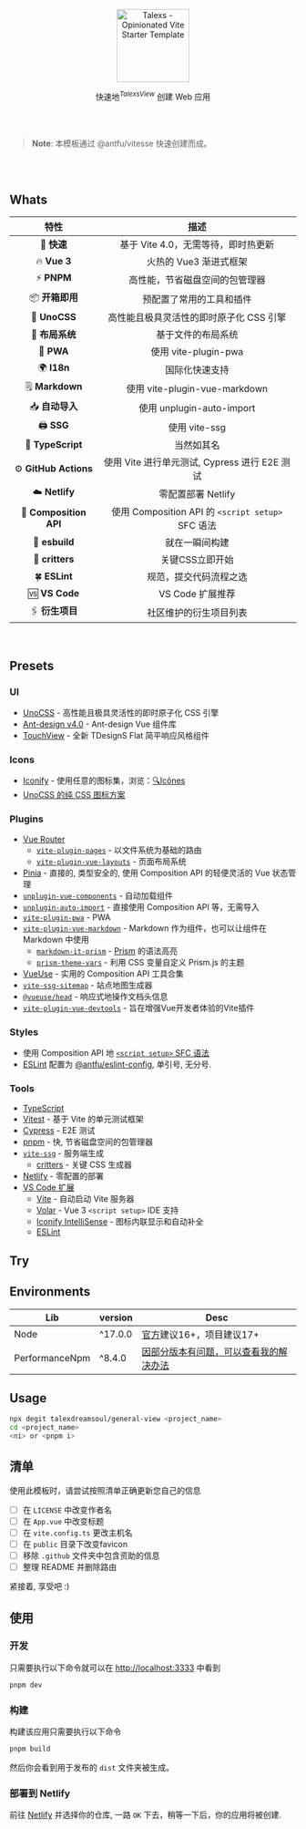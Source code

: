 <p align='center'>
  <img src='https://camo.githubusercontent.com/b939e2e520fd3aef53ab0e2da13350b65c93144b88f286e2d0694d79b3d0e064/68747470733a2f2f66696c65732e636174626f782e6d6f652f32656c3875662e706e67' alt='Talexs - Opinionated Vite Starter Template' width='128'/>
</p>

<p align='center'>
快速地<sup><em>TalexsView</em></sup> 创建 Web 应用
<br>
</p>

<br>

<br>

> **Note**: 本模板通过 @antfu/vitesse 快速创建而成。

<br>

<br>

## Whats

|特性|描述|
|:--:|:---:|
|🚀 **快速**|基于 Vite 4.0，无需等待，即时热更新|
|🔥 **Vue 3**|火热的 Vue3 渐进式框架|
|⚡️ **PNPM**|高性能，节省磁盘空间的包管理器|
|📦 **开箱即用**|预配置了常用的工具和插件|
|🎨 **UnoCSS**|高性能且极具灵活性的即时原子化 CSS 引擎|
|📑 **布局系统**|基于文件的布局系统|
|📲 **PWA**|使用 vite-plugin-pwa|
|🌍 **I18n**|国际化快速支持|
|🗒 **Markdown**|使用 vite-plugin-vue-markdown|
|📥 **自动导入**|使用 unplugin-auto-import|
|🖨 **SSG**|使用 vite-ssg|
|🦔 **TypeScript**|当然如其名|
|⚙️ **GitHub Actions**|使用 Vite 进行单元测试, Cypress 进行 E2E 测试|
|☁️ **Netlify**|零配置部署 Netlify|
|🦾 **Composition API**|使用 Composition API 的 `<script setup>` SFC 语法|
|💠 **esbuild**|就在一瞬间构建|
|🔷 **critters**|关键CSS立即开始|
|🍀 **ESLint**|规范，提交代码流程之选|
|🆚 **VS Code**|VS Code 扩展推荐|
|🖇️ **衍生项目**|社区维护的衍生项目列表|

<br>

## Presets

### UI

- [UnoCSS](https://github.com/antfu/unocss) - 高性能且极具灵活性的即时原子化 CSS 引擎
- [Ant-design v4.0](https://antdv.com/docs/vue/introduce-cn/) - Ant-design Vue 组件库
- [TouchView](https://talex-touch.github.io/talex-touch/) - 全新 TDesignS Flat 简平响应风格组件

### Icons

- [Iconify](https://iconify.design) - 使用任意的图标集，浏览：[🔍Icônes](https://icones.netlify.app/)
- [UnoCSS 的纯 CSS 图标方案](https://github.com/antfu/unocss/tree/main/packages/preset-icons)

### Plugins

- [Vue Router](https://github.com/vuejs/router)
  - [`vite-plugin-pages`](https://github.com/hannoeru/vite-plugin-pages) - 以文件系统为基础的路由
  - [`vite-plugin-vue-layouts`](https://github.com/JohnCampionJr/vite-plugin-vue-layouts) - 页面布局系统
- [Pinia](https://pinia.vuejs.org) - 直接的, 类型安全的, 使用 Composition API 的轻便灵活的 Vue 状态管理
- [`unplugin-vue-components`](https://github.com/antfu/unplugin-vue-components) - 自动加载组件
- [`unplugin-auto-import`](https://github.com/antfu/unplugin-auto-import) - 直接使用 Composition API 等，无需导入
- [`vite-plugin-pwa`](https://github.com/antfu/vite-plugin-pwa) - PWA
- [`vite-plugin-vue-markdown`](https://github.com/antfu/vite-plugin-vue-markdown) - Markdown 作为组件，也可以让组件在 Markdown 中使用
  - [`markdown-it-prism`](https://github.com/jGleitz/markdown-it-prism) - [Prism](https://prismjs.com/) 的语法高亮
  - [`prism-theme-vars`](https://github.com/antfu/prism-theme-vars) - 利用 CSS 变量自定义 Prism.js 的主题
- [VueUse](https://github.com/antfu/vueuse) - 实用的 Composition API 工具合集
- [`vite-ssg-sitemap`](https://github.com/jbaubree/vite-ssg-sitemap) - 站点地图生成器
- [`@vueuse/head`](https://github.com/vueuse/head) - 响应式地操作文档头信息
- [`vite-plugin-vue-devtools`](https://github.com/webfansplz/vite-plugin-vue-devtools) - 旨在增强Vue开发者体验的Vite插件

### Styles

- 使用 Composition API 地 [`<script setup>` SFC 语法](https://github.com/vuejs/rfcs/pull/227)
- [ESLint](https://eslint.org/) 配置为 [@antfu/eslint-config](https://github.com/antfu/eslint-config), 单引号, 无分号.

### Tools

- [TypeScript](https://www.typescriptlang.org/)
- [Vitest](https://github.com/vitest-dev/vitest) - 基于 Vite 的单元测试框架
- [Cypress](https://cypress.io/) - E2E 测试
- [pnpm](https://pnpm.js.org/) - 快, 节省磁盘空间的包管理器
- [`vite-ssg`](https://github.com/antfu/vite-ssg) - 服务端生成
  - [critters](https://github.com/GoogleChromeLabs/critters) - 关键 CSS 生成器
- [Netlify](https://www.netlify.com/) - 零配置的部署
- [VS Code 扩展](./.vscode/extensions.json)
  - [Vite](https://marketplace.visualstudio.com/items?itemName=antfu.vite) - 自动启动 Vite 服务器
  - [Volar](https://marketplace.visualstudio.com/items?itemName=Vue.volar) - Vue 3 `<script setup>` IDE 支持
  - [Iconify IntelliSense](https://marketplace.visualstudio.com/items?itemName=antfu.iconify) - 图标内联显示和自动补全
  - [ESLint](https://marketplace.visualstudio.com/items?itemName=dbaeumer.vscode-eslint)

## Try

## Environments

| Lib | version | Desc |
| --- | --- | -- |
| Node | ^17.0.0 | [官方](https://pnpm.io/zh/installation#compatibility)建议16+，项目建议17+|
| PerformanceNpm | ^8.4.0 | [因部分版本有问题，可以查看我的解决办法](https://github.com/pnpm/pnpm/issues/6434#issuecomment-1546675893)|

## Usage

```bash
npx degit talexdreamsoul/general-view <project_name>
cd <project_name>
<ni> or <pnpm i>
```

## 清单

使用此模板时，请尝试按照清单正确更新您自己的信息

- [ ] 在 `LICENSE` 中改变作者名
- [ ] 在 `App.vue` 中改变标题
- [ ] 在 `vite.config.ts` 更改主机名
- [ ] 在 `public` 目录下改变favicon
- [ ] 移除 `.github` 文件夹中包含资助的信息
- [ ] 整理 README 并删除路由

紧接着, 享受吧 :)

## 使用

### 开发

只需要执行以下命令就可以在 <http://localhost:3333> 中看到

```bash
pnpm dev
```

### 构建

构建该应用只需要执行以下命令

```bash
pnpm build
```

然后你会看到用于发布的 `dist` 文件夹被生成。

### 部署到 Netlify

前往 [Netlify](https://app.netlify.com/start) 并选择你的仓库, 一路 `OK` 下去，稍等一下后，你的应用将被创建.
